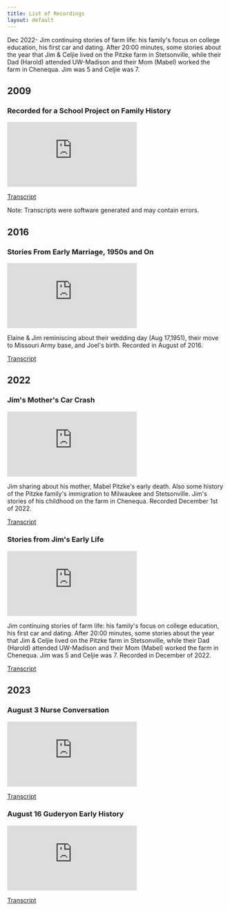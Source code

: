 ```yaml
---
title: List of Recordings
layout: default
---
```

Dec 2022- Jim continuing stories of farm life: his family's focus on college education, his first car and dating. After 20:00 minutes, some stories about the year that Jim & Celjie lived on the Pitzke farm in Stetsonville, while their Dad (Harold) attended UW-Madison and their Mom (Mabel) worked the farm in Chenequa. Jim was 5 and Celjie was 7.

## 2009 

### Recorded for a School Project on Family History

<iframe src="https://www.youtube.com/embed/ur5rifZGuLc?si=ZCEzRu7c-pO6jAuw" title="YouTube video player" frameborder="0" allow="accelerometer; autoplay; clipboard-write; encrypted-media; gyroscope; picture-in-picture; web-share" allowfullscreen></iframe>

[Transcript][1]

Note: Transcripts were software generated and may contain errors. 

## 2016 

### Stories From Early Marriage, 1950s and On

<iframe src="https://www.youtube.com/embed/I_JRQ-6_-L0" title="2016 Early Marriage 1950s On" frameborder="0" allow="accelerometer; autoplay; clipboard-write; encrypted-media; gyroscope; picture-in-picture; web-share" allowfullscreen></iframe>

Elaine & Jim reminiscing about their wedding day (Aug 17,1951), their move to Missouri Army base, and Joel's birth. Recorded in August of 2016.

[Transcript][2]


## 2022

### Jim's Mother's Car Crash

<iframe src="https://www.youtube.com/embed/Prp5O-Ft73k" title="2022 December 1 Car Crash Aftermath Story" frameborder="0" allow="accelerometer; autoplay; clipboard-write; encrypted-media; gyroscope; picture-in-picture; web-share" allowfullscreen></iframe>

Jim sharing about his mother, Mabel Pitzke's early death.  Also some history of
the Pitzke family's immigration to Milwaukee and Stetsonville.  Jim's stories of
his childhood on the farm in Chenequa. Recorded December 1st of 2022.

[Transcript][3]


### Stories from Jim's Early Life

<iframe src="https://www.youtube.com/embed/qY7cThp4HH4" title="2022 December Jim Early Life" frameborder="0" allow="accelerometer; autoplay; clipboard-write; encrypted-media; gyroscope; picture-in-picture; web-share" allowfullscreen></iframe>

Jim continuing stories of farm life: his family's focus on college education,
his first car and dating. After 20:00 minutes, some stories about the year that
Jim & Celjie lived on the Pitzke farm in Stetsonville, while their Dad (Harold)
attended UW-Madison and their Mom (Mabel) worked the farm in Chenequa. Jim was 5
and Celjie was 7. Recorded in December of 2022.

[Transcript][4]

## 2023 

### August 3 Nurse Conversation

<iframe src="https://www.youtube.com/embed/2Zkuo60w0MQ" title="2023 August 3 Nurse Conversation" frameborder="0" allow="accelerometer; autoplay; clipboard-write; encrypted-media; gyroscope; picture-in-picture; web-share" allowfullscreen></iframe>

[Transcript][5]

### August 16 Guderyon Early History

<iframe src="https://www.youtube.com/embed/Ei0lm0OWywQ" title="2023 August 16 Guderyon Early History" frameborder="0" allow="accelerometer; autoplay; clipboard-write; encrypted-media; gyroscope; picture-in-picture; web-share" allowfullscreen></iframe>

[Transcript][6]

[1]: https://raw.githubusercontent.com/julianirwin/guderyon-history-recordings/main/transcripts/2009%20JI%20School%20Project%20Immigration%20transcript_aws.txt
[2]: https://raw.githubusercontent.com/julianirwin/guderyon-history-recordings/main/transcripts/2016%20Early%20Marriage%201950s%20On%20transcript_aws.txt
[3]: https://raw.githubusercontent.com/julianirwin/guderyon-history-recordings/main/transcripts/2022%20December%201%20Car%20Crash%20transcript_aws.txt
[4]: https://raw.githubusercontent.com/julianirwin/guderyon-history-recordings/main/transcripts/2022%20December%20Jim%20Early%20Life%20transcript_aws.txt
[5]: https://raw.githubusercontent.com/julianirwin/guderyon-history-recordings/main/transcripts/2023%20August%2016%20Guderyon%20Early%20History%20transcript_aws.txt
[6]: https://raw.githubusercontent.com/julianirwin/guderyon-history-recordings/main/transcripts/2023%20August%203%20Nurse%20Conversation%20transcript_aws.txt